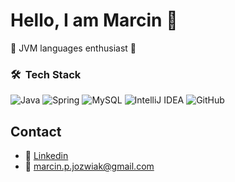 # Hello, I am Marcin 👋

<!--
**10marianosikJoz/10marianosikJoz** is a ✨ _special_ ✨ repository because its `README.md` (this file) appears on your GitHub profile.
- :small_blue_diamond:
Here are some ideas to get you started:


- 🔭 I’m currently working on ...
- 🌱 I’m currently learning ...
- 👯 I’m looking to collaborate on ...
- 🤔 I’m looking for help with ...
- 💬 Ask me about ...
- 📫 How to reach me: ...
- 😄 Pronouns: ...
- ⚡ Fun fact: ...
-->
🔹 JVM languages enthusiast 🔹
### 🛠 &nbsp;Tech Stack
 ![Java](https://img.shields.io/badge/java-%23ED8B00.svg?style=for-the-badge&logo=java&logoColor=white) ![Spring](https://img.shields.io/badge/spring-%236DB33F.svg?style=for-the-badge&logo=spring&logoColor=white)  ![MySQL](https://img.shields.io/badge/mysql-%2300f.svg?style=for-the-badge&logo=mysql&logoColor=white) ![IntelliJ IDEA](https://img.shields.io/badge/IntelliJIDEA-000000.svg?style=for-the-badge&logo=intellij-idea&logoColor=white)  ![GitHub](https://img.shields.io/badge/github-%23121011.svg?style=for-the-badge&logo=github&logoColor=white)
 
 ## Contact 
 - :email: [Linkedin](https://www.linkedin.com/in/marcin-jóźwiak-3922b6229/)
 - :email: marcin.p.jozwiak@gmail.com
